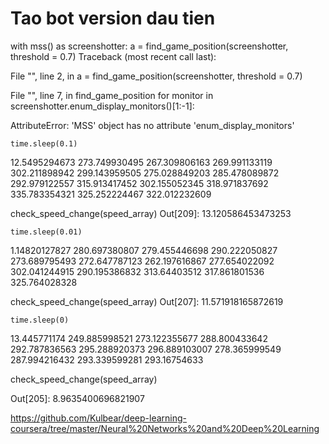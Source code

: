 


# Tao bot version dau tien

with mss() as screenshotter:
    a = find_game_position(screenshotter, threshold = 0.7)
Traceback (most recent call last):

  File "<ipython-input-17-9dbf65ddb8ed>", line 2, in <module>
    a = find_game_position(screenshotter, threshold = 0.7)

  File "<ipython-input-16-561931e4fefa>", line 7, in find_game_position
    for monitor in screenshotter.enum_display_monitors()[1:-1]:

AttributeError: 'MSS' object has no attribute 'enum_display_monitors'


    time.sleep(0.1)
12.5495294673
273.749930495
267.309806163
269.991133119
302.211898942
299.143959505
275.028849203
285.478089872
292.979122557
315.913417452
302.155052345
318.971837692
335.783354321
325.252224467
322.012232609

check_speed_change(speed_array)
Out[209]: 13.120586453473253

    time.sleep(0.01)
1.14820127827
280.697380807
279.455446698
290.222050827
273.689795493
272.647787123
262.197616867
277.654022092
302.041244915
290.195386832
313.64403512
317.861801536
325.764028328

check_speed_change(speed_array)
Out[207]: 11.571918165872619

    time.sleep(0)

13.445771174
249.885998521
273.122355677
288.800433642
292.787836563
295.288920373
296.889103007
278.365999549
287.994216432
293.339599281
293.16754633

check_speed_change(speed_array)

Out[205]: 8.9635400696821907


https://github.com/Kulbear/deep-learning-coursera/tree/master/Neural%20Networks%20and%20Deep%20Learning